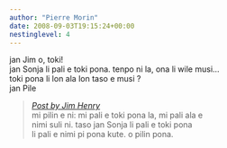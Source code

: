 ```yaml
---
author: "Pierre Morin"
date: 2008-09-03T19:15:24+00:00
nestinglevel: 4
---
```

jan Jim o, toki!  
jan Sonja li pali e toki pona. tenpo ni la, ona li wile musi...  
toki pona li lon ala lon taso e musi ?  
jan Pile  

> [_Post by Jim Henry_](/mVoaGCcX/tenpo-seli#post9)  
> mi pilin e ni: mi pali e toki pona la, mi pali ala e  
> nimi suli ni. taso jan Sonja li pali e toki pona  
> li pali e nimi pi pona kute. o pilin pona.  
>